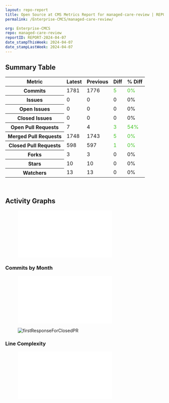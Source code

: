 ```yaml
---
layout: repo-report
title: Open Source at CMS Metrics Report for managed-care-review | REPORT-2024-04-07
permalink: /Enterprise-CMCS/managed-care-review/

org: Enterprise-CMCS
repo: managed-care-review
reportID: REPORT-2024-04-07
date_stampThisWeek: 2024-04-07
date_stampLastWeek: 2024-04-07
---
```

<div class="summary-table">
  <table class="usa-table usa-table--borderless">
    <h2> Summary Table </h2>
    <thead>
      <tr>
        <th scope="col">Metric</th>
        <th scope="col">Latest</th>
        <th scope="col">Previous</th>
        <th scope="col">Diff</th>
        <th scope="col">% Diff</th>
      </tr>
    </thead>
    <tbody>
      <tr>
        <th scope="row">Commits</th>
        <td>1781</td>
        <td>1776</td>
        <td style="color: #45c527" >5</td>
        <td style="color: #45c527" >0%</td>
      </tr>
      <tr>
        <th scope="row">Issues</th>
        <td>0</td>
        <td>0</td>
        <td style="" >0</td>
        <td style="" >0%</td>
      </tr>
      <tr>
        <th scope="row">Open Issues</th>
        <td>0</td>
        <td>0</td>
        <td style="" >0</td>
        <td style="" >0%</td>
      </tr>
      <tr>
        <th scope="row">Closed Issues</th>
        <td>0</td>
        <td>0</td>
        <td style="" >0</td>
        <td style="" >0%</td>
      </tr>
      <tr>
        <th scope="row">Open Pull Requests</th>
        <td>7</td>
        <td>4</td>
        <td style="color: #45c527" >3</td>
        <td style="color: #45c527" >54%</td>
      </tr>
      <tr>
        <th scope="row">Merged Pull Requests</th>
        <td>1748</td>
        <td>1743</td>
        <td style="color: #45c527" >5</td>
        <td style="color: #45c527" >0%</td>
      </tr>
      <tr>
        <th scope="row">Closed Pull Requests</th>
        <td>598</td>
        <td>597</td>
        <td style="color: #45c527" >1</td>
        <td style="color: #45c527" >0%</td>
      </tr>
      <tr>
        <th scope="row">Forks</th>
        <td>3</td>
        <td>3</td>
        <td style="" >0</td>
        <td style="" >0%</td>
      </tr>
      <tr>
        <th scope="row">Stars</th>
        <td>10</td>
        <td>10</td>
        <td style="" >0</td>
        <td style="" >0%</td>
      </tr>
      <tr>
        <th scope="row">Watchers</th>
        <td>13</td>
        <td>13</td>
        <td style="" >0</td>
        <td style="" >0%</td>
      </tr>
    </tbody>
  </table>
</div>
<div class="graph-container">
  <br>
  <h2>Activity Graphs</h2>
  <div class="row">
    <!--- Issues/PRs Status Breakdown Graph -->
    <figure>
      <embed type="image/svg+xml" src="{{ "/assets/img/graphs/Enterprise-CMCS/managed-care-review/issue_gauge_managed-care-review_data.svg" | url }}" />
    </figure>
    <!--- Contributor Activity Line Graph -->
    <h3>Commits by Month</h3>
    <figure>
      <embed type="image/svg+xml" src="{{ "/assets/img/graphs/Enterprise-CMCS/managed-care-review/commit_sparklines_managed-care-review_data.svg" | url }}" />
    </figure>
    <!--- First Response For Closed PR Scatterplot -->
    <div class="firstResponsePRCrop">
      <figure>
        <img alt="firstResponseForClosedPR" src="{{ "/assets/img/graphs/Enterprise-CMCS/managed-care-review/firstResponseForClosedPR_managed-care-review_data.png" | url }}" />
      </figure>
    </div>
    <!--- Line Complexity Graphs -->
    <h3>Line Complexity</h3>
    <figure>
      <embed type="image/svg+xml" src="{{ "/assets/img/graphs/Enterprise-CMCS/managed-care-review/total_line_makeup_managed-care-review_data.svg" | url }}" />
    </figure>
  </div>
</div>